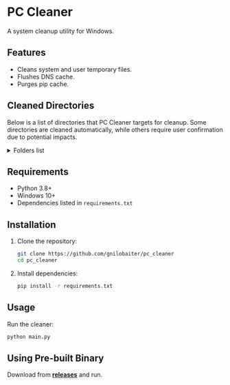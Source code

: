 # PC Cleaner

A system cleanup utility for Windows.

## Features
- Cleans system and user temporary files.
- Flushes DNS cache.
- Purges pip cache.

## Cleaned Directories
Below is a list of directories that PC Cleaner targets for cleanup. Some directories are cleaned automatically, while others require user confirmation due to potential impacts.

<details>
<summary>Folders list</summary>

| Directory Name | Path | Description | Requires Confirmation |
|----------------|------|-------------|----------------------|
| System Temp | `C:\Windows\Temp` | Temporary system files | No |
| User Temp | `%USERPROFILE%\AppData\Local\Temp` | Temporary user files in Local directory | No |
| User Temp | `%USERPROFILE%\AppData\LocalLow\Temp` | Temporary user files in LocalLow directory | No |
| User Cache | `%USERPROFILE%\.cache` | Cache directory in user directory (.cache) | No |
| Internet Cache | `%USERPROFILE%\AppData\Local\Microsoft\Windows\INetCache` | Internet Explorer and Edge browser cache | No |
| Thumbnail Cache | `%USERPROFILE%\AppData\Local\Microsoft\Windows\Explorer` | Thumbnail cache for file explorer (will regenerate on demand) | No |
| Crash Dumps | `%USERPROFILE%\AppData\Local\CrashDumps` | Application crash dump files | No |
| Live Kernel Reports | `C:\Windows\LiveKernelReports` | System diagnostic reports | No |
| Event Logs | `C:\Windows\System32\winevt\Logs` | Windows event log files (system and application logs) | No |
| Delivery Optimization | `C:\Windows\SoftwareDistribution\DeliveryOptimization` | Windows Update delivery optimization cache | No |
| Windows Updates | `C:\Windows\SoftwareDistribution\Download` | Windows Update downloads | No |
| Windows.old | `C:\Windows.old` | Previous Windows installation files (removes rollback option) | No |
| Spotify Cache | `%USERPROFILE%\AppData\Local\Spotify\Data` | Spotify data cache | No |
| NVIDIA GL Cache | `%USERPROFILE%\AppData\Local\NVIDIA\GLCache` | NVIDIA OpenGL cache (may cause temporary shader recompilation) | Yes |
| NVIDIA DX Cache | `%USERPROFILE%\AppData\Local\NVIDIA\DXCache` | NVIDIA DirectX cache (may cause temporary graphics reload) | Yes |
| Prefetch | `C:\Windows\Prefetch` | System prefetch files (may slow initial program loading if cleared) | Yes |
| Recycle Bin | `C:\$Recycle.Bin` | Files in the Recycle Bin (permanent deletion) | Yes |
| Gradle Cache | `%USERPROFILE%\.gradle\caches` | Gradle build cache (may require re-downloading dependencies) | Yes |
| Gradle Temp | `%USERPROFILE%\.gradle\.tmp` | Gradle temp files (may require re-downloading dependencies) | Yes |

</details>

## Requirements
- Python 3.8+
- Windows 10+
- Dependencies listed in `requirements.txt`

## Installation
1. Clone the repository:
   ```bash
   git clone https://github.com/gnilobaiter/pc_cleaner
   cd pc_cleaner
   ```
2. Install dependencies:
   ```bash
   pip install -r requirements.txt
   ```

## Usage
Run the cleaner:
```bash
python main.py
```

## Using Pre-built Binary
Download from [**releases**](https://github.com/gnilobaiter/pc_cleaner/releases) and run.
